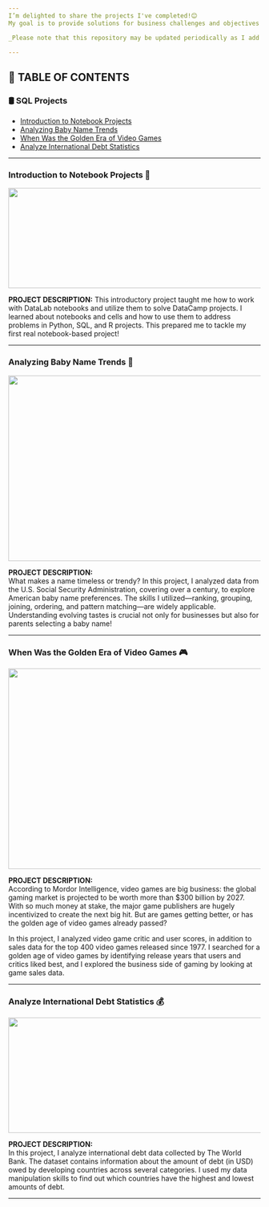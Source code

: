 ```yaml
---
I’m delighted to share the projects I've completed!😊  
My goal is to provide solutions for business challenges and objectives while enhancing my SQL querying skills.

_Please note that this repository may be updated periodically as I add new completed projects._

---
```

## 📑 TABLE OF CONTENTS
### 🛢️ SQL Projects
- [Introduction to Notebook Projects](https://github.com/abertpaat28/Datacamp-Finished-Projects/tree/main/00%20-%20Introduction%20to%20Notebook%20Projects)
- [Analyzing Baby Name Trends](https://github.com/abertpaat28/Datacamp-Finished-Projects/tree/main/01%20-%20Analyzing%20Baby%20Name%20Trends)
- [When Was the Golden Era of Video Games](https://github.com/abertpaat28/Datacamp-Finished-Projects/tree/main/02%20-%20When%20Was%20the%20Golden%20Era%20of%20Video%20Games)
- [Analyze International Debt Statistics](https://github.com/abertpaat28/Datacamp-Finished-Projects/tree/main/03%20-%20Analyze%20International%20Debt%20Statistics)


---
### Introduction to Notebook Projects 📢
<p align="center">
<img src="https://github.com/abertpaat28/Datacamp-Finished-Projects/assets/172190865/1afd25df-3bfe-42ab-a525-5246e76d7ed9" align="center" width="800" height="200" >

**PROJECT DESCRIPTION:** 
This introductory project taught me how to work with DataLab notebooks and utilize them to solve DataCamp projects. I learned about notebooks and cells and how to use them to address problems in Python, SQL, and R projects. This prepared me to tackle my first real notebook-based project!


---
### Analyzing Baby Name Trends 👶
<p align="center">
<img src="https://github.com/abertpaat28/Datacamp-Finished-Projects/assets/172190865/d6a5ba4f-04bb-4de7-b8a5-b3115d3119e8" align="center" width="530" height="370" >

**PROJECT DESCRIPTION:**  
What makes a name timeless or trendy? In this project, I analyzed data from the U.S. Social Security Administration, covering over a century, to explore American baby name preferences. The skills I utilized—ranking, grouping, joining, ordering, and pattern matching—are widely applicable. Understanding evolving tastes is crucial not only for businesses but also for parents selecting a baby name!



---
### When Was the Golden Era of Video Games 🎮
<p align="center">
<img src="https://github.com/abertpaat28/Datacamp-Finished-Projects/assets/172190865/c232a7cd-5000-4a34-b2be-b5fbb6d45057" align="center" width="600" height="400" >

**PROJECT DESCRIPTION:**  
According to Mordor Intelligence, video games are big business: the global gaming market is projected to be worth more than $300 billion by 2027. With so much money at stake, the major game publishers are hugely incentivized to create the next big hit. But are games getting better, or has the golden age of video games already passed?

In this project, I analyzed video game critic and user scores, in addition to sales data for the top 400 video games released since 1977. I searched for a golden age of video games by identifying release years that users and critics liked best, and I explored the business side of gaming by looking at game sales data.

---
### Analyze International Debt Statistics 💰
<p align="center">
<img src="https://github.com/abertpaat28/Datacamp-Finished-Projects/assets/172190865/d759670e-b6c8-4639-9ee8-0251da7601d1" align="center" width="600" height="230" >

**PROJECT DESCRIPTION:**  
In this project, I analyze international debt data collected by The World Bank. The dataset contains information about the amount of debt (in USD) owed by developing countries across several categories. I used my data manipulation skills to find out which countries have the highest and lowest amounts of debt.


---
